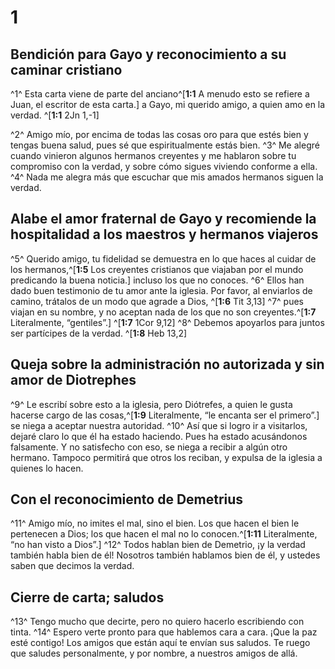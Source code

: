# 1 
## Bendición para Gayo y reconocimiento a su caminar cristiano
^1^ Esta carta viene de parte del anciano^[**1:1** A menudo esto se refiere a Juan, el escritor de esta carta.] a Gayo, mi querido amigo, a quien amo en la verdad. ^[**1:1** 2Jn 1,-1] 
 

^2^ Amigo mío, por encima de todas las cosas oro para que estés bien y tengas buena salud, pues sé que espiritualmente estás bien. ^3^ Me alegré cuando vinieron algunos hermanos creyentes y me hablaron sobre tu compromiso con la verdad, y sobre cómo sigues viviendo conforme a ella. ^4^ Nada me alegra más que escuchar que mis amados hermanos siguen la verdad. 

## Alabe el amor fraternal de Gayo y recomiende la hospitalidad a los maestros y hermanos viajeros
^5^ Querido amigo, tu fidelidad se demuestra en lo que haces al cuidar de los hermanos,^[**1:5** Los creyentes cristianos que viajaban por el mundo predicando la buena noticia.] incluso los que no conoces. ^6^ Ellos han dado buen testimonio de tu amor ante la iglesia. Por favor, al enviarlos de camino, trátalos de un modo que agrade a Dios, ^[**1:6** Tit 3,13] ^7^ pues viajan en su nombre, y no aceptan nada de los que no son creyentes.^[**1:7** Literalmente, “gentiles”.] ^[**1:7** 1Cor 9,12] ^8^ Debemos apoyarlos para juntos ser partícipes de la verdad. ^[**1:8** Heb 13,2] 
    

## Queja sobre la administración no autorizada y sin amor de Diotrephes
^9^ Le escribí sobre esto a la iglesia, pero Diótrefes, a quien le gusta hacerse cargo de las cosas,^[**1:9** Literalmente, “le encanta ser el primero”.] se niega a aceptar nuestra autoridad. ^10^ Así que si logro ir a visitarlos, dejaré claro lo que él ha estado haciendo. Pues ha estado acusándonos falsamente. Y no satisfecho con eso, se niega a recibir a algún otro hermano. Tampoco permitirá que otros los reciban, y expulsa de la iglesia a quienes lo hacen. 


## Con el reconocimiento de Demetrius
^11^ Amigo mío, no imites el mal, sino el bien. Los que hacen el bien le pertenecen a Dios; los que hacen el mal no lo conocen.^[**1:11** Literalmente, “no han visto a Dios”.] ^12^ Todos hablan bien de Demetrio, ¡y la verdad también habla bien de él! Nosotros también hablamos bien de él, y ustedes saben que decimos la verdad. 


## Cierre de carta; saludos
^13^ Tengo mucho que decirte, pero no quiero hacerlo escribiendo con tinta. ^14^ Espero verte pronto para que hablemos cara a cara. ¡Que la paz esté contigo! Los amigos que están aquí te envían sus saludos. Te ruego que saludes personalmente, y por nombre, a nuestros amigos de allá. 